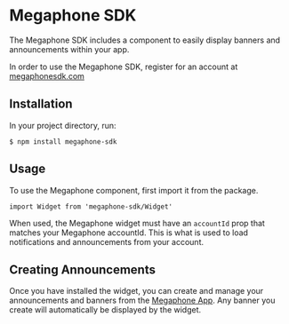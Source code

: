# Megaphone SDK

The Megaphone SDK includes a component to easily display banners and announcements within your app.

In order to use the Megaphone SDK, register for an account at [megaphonesdk.com](https://megaphonesdk.com)

## Installation

In your project directory, run:

```
$ npm install megaphone-sdk
```

## Usage

To use the Megaphone component, first import it from the package. 

```
import Widget from 'megaphone-sdk/Widget'
```

When used, the Megaphone widget must have an `accountId` prop that matches your Megaphone accountId. This is what is used to load notifications and announcements from your account. 

## Creating Announcements

Once you have installed the widget, you can create and manage your announcements and banners from the [Megaphone App](https://app.megaphonesdk.com). Any banner you create will automatically be displayed by the widget. 